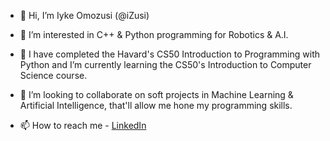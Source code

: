 - 👋 Hi, I’m Iyke Omozusi (@iZusi)
  
- 👀 I’m interested in C++ & Python programming for Robotics & A.I.
- 🌱 I have completed the Havard's CS50 Introduction to Programming with Python and I’m currently learning the CS50's Introduction to Computer Science course.
- 💞️ I’m looking to collaborate on soft projects in Machine Learning & Artificial Intelligence, that'll allow me hone my programming skills.
- 📫 How to reach me - [LinkedIn](www.linkedin.com/in/iomozusi)

<!---
iZusi/iZusi is a ✨ special ✨ repository because its `README.md` (this file) appears on your GitHub profile.
You can click the Preview link to take a look at your changes.
--->
